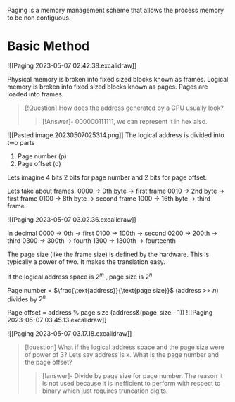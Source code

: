 Paging is a memory management scheme that allows the process memory to be non contiguous. 

# Basic Method

![[Paging 2023-05-07 02.42.38.excalidraw]]

Physical memory is broken into fixed sized blocks known as frames.
Logical memory is broken into fixed sized blocks known as pages.
Pages are loaded into frames.

>[!Question]
>How does the address generated by a CPU usually look?
>> [!Answer]-
>> 000000111111, we can represent it in hex also.

![[Pasted image 20230507025314.png]]
The logical address is divided into two parts
1. Page number (p)
2. Page offset (d)

Lets imagine 4 bits
2 bits for page number and 2 bits for page offset.

Lets take about frames.
0000 -> 0th byte -> first frame
	0010 -> 2nd byte -> first frame
0100 -> 8th byte -> second frame
1000 -> 16th byte -> third frame

![[Paging 2023-05-07 03.02.36.excalidraw]]

In decimal
0000 -> 0th -> first 
0100 -> 100th  -> second 
0200 -> 200th -> third 
0300 -> 300th -> fourth
1300 -> 1300th  -> fourteenth 

The page size (like the frame size) is defined by the hardware. This is typically a power of two. It makes the translation easy.

If the logical address space is $2^m$ , page size is $2^n$ 

Page number = $\frac{\text{address}}{\text{page size}}$ 
(address >> $n$) divides by $2^n$ 

Page offset = $\text{address} \mathbin{\%} \text{page size}$
(address&(page_size - 1)) 
![[Paging 2023-05-07 03.45.13.excalidraw]]


![[Paging 2023-05-07 03.17.18.excalidraw]]

>[!question]
>What if the logical address space and the page size were of power of 3? Lets say address is x. What is the page number and the page offset?
>>[!answer]-
>>Divide by page size for page number. The reason it is not used because it is inefficient to perform with respect to binary which just requires truncation digits.

